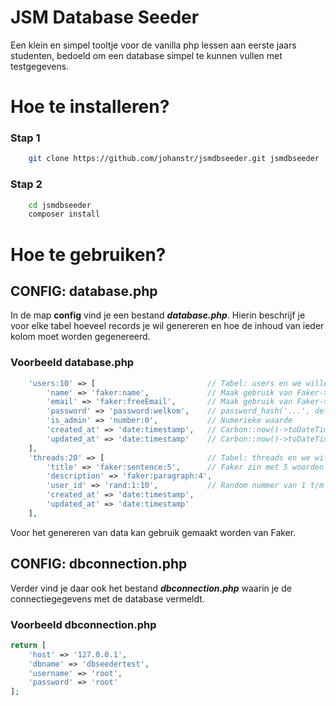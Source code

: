 # JSM Database Seeder
  
Een klein en simpel tooltje voor de vanilla php lessen aan eerste jaars studenten, bedoeld om een database simpel te kunnen vullen met testgegevens.  
  
  
# Hoe te installeren?  
  
###  Stap 1
```bash
    git clone https://github.com/johanstr/jsmdbseeder.git jsmdbseeder
```

### Stap 2
```bash
    cd jsmdbseeder 
    composer install
```

# Hoe te gebruiken?  
  
## CONFIG: database.php
In de map **config** vind je een bestand ***database.php***. Hierin beschrijf je voor elke tabel hoeveel records je wil genereren en hoe de inhoud van ieder kolom moet worden gegenereerd.  
  
### Voorbeeld database.php
```php
    'users:10' => [                         // Tabel: users en we willen er 10
        'name' => 'faker:name',             // Maak gebruik van Faker->name
        'email' => 'faker:freeEmail',       // Maak gebruik van Faker->freeEmail
        'password' => 'password:welkom',    // password_hash('...', default)
        'is_admin' => 'number:0',           // Numerieke waarde
        'created_at' => 'date:timestamp',   // Carbon::now()->toDateTimeString()
        'updated_at' => 'date:timestamp'    // Carbon::now()->toDateTimeString()
    ],
    'threads:20' => [                       // Tabel: threads en we willen er 20
        'title' => 'faker:sentence:5',      // Faker zin met 5 woorden
        'description' => 'faker:paragraph:4',
        'user_id' => 'rand:1:10',           // Random nummer van 1 t/m 10
        'created_at' => 'date:timestamp',
        'updated_at' => 'date:timestamp'
    ],
```
  
Voor het genereren van data kan gebruik gemaakt worden van Faker.  
  
  
## CONFIG: dbconnection.php
Verder vind je daar ook het bestand ***dbconnection.php*** waarin je de connectiegegevens met de database vermeldt.  
  
### Voorbeeld dbconnection.php
```php
return [
    'host' => '127.0.0.1',
    'dbname' => 'dbseedertest',
    'username' => 'root',
    'password' => 'root'
];
```